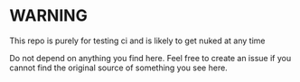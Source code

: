# WARNING

This repo is purely for testing ci and is likely to get nuked at any time

Do not depend on anything you find here. Feel free to create an issue if you cannot find the original source of something you see here.